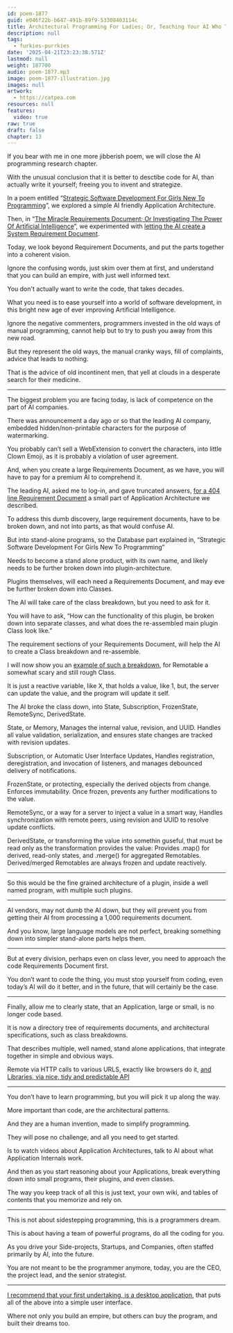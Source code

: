 ```yaml
---
id: poem-1877
guid: e046f22b-b647-491b-89f9-53308403114c
title: Architectural Programming For Ladies; Or, Teaching Your AI Who The Boss Is
description: null
tags:
  - furkies-purrkies
date: '2025-04-21T23:23:38.571Z'
lastmod: null
weight: 187700
audio: poem-1877.mp3
image: poem-1877-illustration.jpg
images: null
artwork:
  - https://catpea.com
resources: null
features:
  video: true
raw: true
draft: false
chapter: 13
---
```


If you bear with me in one more jibberish poem,
we will close the AI programming research chapter.

With the unusual conclusion that it is better to desctibe code for AI,
than actually write it yourself; freeing you to invent and strategize.

In a poem entitled “[Strategic Software Development For Girls New To Programming][1]”,
we explored a simple AI friendly Application Architecture.

Then, in “[The Miracle Requirements Document; Or Investigating The Power Of Artificial Intelligence][2]”,
we experimented with [letting the AI create a System Requirement Document][3].

Today, we look beyond Requirement Documents,
and put the parts together into a coherent vision.

Ignore the confusing words, just skim over them at first,
and understand that you can build an empire, with just well informed text.

You don't actually want to write the code,
that takes decades.

What you need is to ease yourself into a world of software development,
in this bright new age of ever improving Artificial Intelligence.

Ignore the negative commenters, programmers invested in the old ways of manual programming,
cannot help but to try to push you away from this new road.

But they represent the old ways, the manual cranky ways,
fill of complaints, advice that leads to nothing.

That is the advice of old incontinent men,
that yell at clouds in a desperate search for their medicine.

---

The biggest problem you are facing today,
is lack of competence on the part of AI companies.

There was announcement a day ago or so that the leading AI company,
embedded hidden/non-printable characters for the purpose of watermarking.

You probably can’t sell a WebExtension to convert the characters,
into little Clown Emoji, as it is probably a violation of user agreement.

And, when you create a large Requirements Document, as we have,
you will have to pay for a premium AI to comprehend it.

The leading AI, asked me to log-in, and gave truncated answers,
[for a 404 line Requirement Document][4] a small part of Application Architecture we described.

To address this dumb discovery, large requirement documents,
have to be broken down, and not into parts, as that would confuse AI.

But into stand-alone programs, so the Database part explained in,
“Strategic Software Development For Girls New To Programming”

Needs to become a stand alone product, with its own name,
and likely needs to be further broken down into plugin-architecture.

Plugins themselves, will each need a Requirements Document,
and may eve be further broken down into Classes.

The AI will take care of the class breakdown,
but you need to ask for it.

You will have to ask, “How can the functionality of this plugin,
be broken down into separate classes, and what does the re-assembled main plugin Class look like.”

The requirement sections of your Requirements Document,
will help the AI to create a Class breakdown and re-assemble.

I will now show you an [example of such a breakdown][5],
for Remotable a somewhat scary and still rough Class.

It is just a reactive variable, like X, that holds a value, like 1,
but, the server can update the value, and the program will update it self.

The AI broke the class down,
into State, Subscription, FrozenState, RemoteSync, DerivedState.

State, or Memory,
Manages the internal value, revision, and UUID. Handles all value validation, serialization, and ensures state changes are tracked with revision updates.


Subscription, or Automatic User Interface Updates,
Handles registration, deregistration, and invocation of listeners, and manages debounced delivery of notifications.


FrozenState, or protecting, especially the derived objects from change.
Enforces immutability. Once frozen, prevents any further modifications to the value.


RemoteSync, or a way for a server to inject a value in a smart way,
Handles synchronization with remote peers, using revision and UUID to resolve update conflicts.


DerivedState, or transforming the value into somethin guseful, that must be read only as the transformation provides the value:
Provides .map() for derived, read-only states, and .merge() for aggregated Remotables. Derived/merged Remotables are always frozen and update reactively.

---

So this would be the fine grained architecture of a plugin,
inside a well named program, with multiple such plugins.

---

AI vendors, may not dumb the AI down,
but they will prevent you from getting their AI from processing a 1,000 requirements document.

And you know, large language models are not perfect,
breaking something down into simpler stand-alone parts helps them.

---

But at every division, perhaps even on class lever,
you need to approach the code Requirements Document first.

You don’t want to code the thing, you must stop yourself from coding,
even today’s AI will do it better, and in the future, that will certainly be the case.

---

Finally, allow me to clearly state,
that an Application, large or small, is no longer code based.

It is now a directory tree of requirements documents,
and architectural specifications, such as class breakdowns.

That describes multiple, well named, stand alone applications,
that integrate together in simple and obvious ways.

Remote via HTTP calls to various URLS, exactly like browsers do it,
[and Libraries, via nice, tidy and predictable API][6]

---

You don’t have to learn programming,
but you will pick it up along the way.

More important than code,
are the architectural patterns.

And they are a human invention,
made to simplify programming.

They will pose no challenge,
and all you need to get started.

Is to watch videos about Application Architectures,
talk to AI about what Application Internals work.

And then as you start reasoning about your Applications,
break everything down into small programs, their plugins, and even classes.

The way you keep track of all this is just text,
your own wiki, and tables of contents that you memorize and rely on.

---

This is not about sidestepping programming,
this is a programmers dream.

This is about having a team of powerful programs,
do all the coding for you.

As you drive your Side-projects, Startups, and Companies,
often staffed primarily by AI, into the future.

You are not meant to be the programmer anymore,
today, you are the CEO, the project lead, and the senior strategist.

---

[I recommend that your first undertaking, is a desktop application][7],
that puts all of the above into a simple user interface.

Where not only you build an empire,
but others can buy the program, and built their dreams too.

[1]: https://www.catpea.com/permalink/96cd2625-3cb0-4584-9bce-db0de2ef3aed/
[2]: https://www.catpea.com/permalink/68c192aa-29bd-4c33-bfff-3de0e9e84d78/
[3]: https://github.com/catpea/bowtie
[4]: https://github.com/catpea/liminal/blob/cd6f1395c6cf7e146bb2b127397c6003ca919f1f/remotable/REQUIREMENTS.md
[5]: https://github.com/catpea/liminal/blob/5df51971e73a95eb7e1e882e933945377ba66666/remotable/COMPOSITION.md
[6]: https://nobackend.org/dreamcode.html
[7]: https://www.literatureandlatte.com/scrivener/overview
